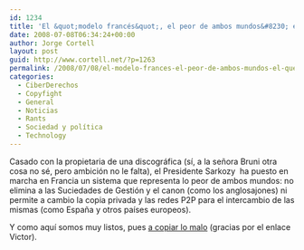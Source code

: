 ```yaml
---
id: 1234
title: 'El &quot;modelo francés&quot;, el peor de ambos mundos&#8230; el que queremos copiar'
date: 2008-07-08T06:34:24+00:00
author: Jorge Cortell
layout: post
guid: http://www.cortell.net/?p=1263
permalink: /2008/07/08/el-modelo-frances-el-peor-de-ambos-mundos-el-que-queremos-copiar/
categories:
  - CiberDerechos
  - Copyfight
  - General
  - Noticias
  - Rants
  - Sociedad y polí­tica
  - Technology
---
```

Casado con la propietaria de una discográfica (sí, a la señora Bruni otra cosa no sé, pero ambición no le falta), el Presidente Sarkozy  ha puesto en marcha en Francia un sistema que representa lo peor de ambos mundos: no elimina a las Suciedades de Gestión y el canon (como los anglosajones) ni permite a cambio la copia privada y las redes P2P para el intercambio de las mismas (como España y otros países europeos).

Y como aquí somos muy listos, pues <a title="España estudia incorporar el &quot;modelo francés&quot;" href="http://www.adslzone.net/article2131-el-gobierno-estudia-el-modelo-frances-para-aplicar-medidas-similares-contra-el-p2p.html" target="_blank">a copiar lo malo</a> (gracias por el enlace Victor).